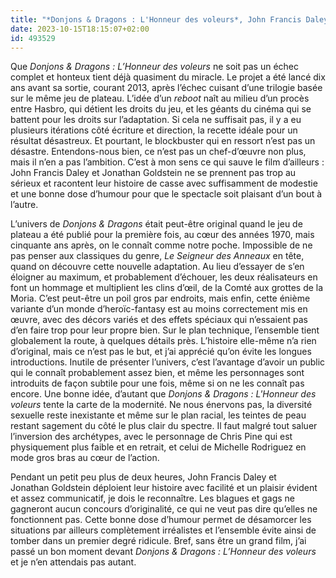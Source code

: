 ```yaml
---
title: "*Donjons & Dragons : L'Honneur des voleurs*, John Francis Daley et Jonathan Goldstein"
date: 2023-10-15T18:15:07+02:00
id: 493529 
---
```


Que *Donjons & Dragons : L’Honneur des voleurs* ne soit pas un échec complet et honteux tient déjà quasiment du miracle. Le projet a été lancé dix ans avant sa sortie, courant 2013, après l’échec cuisant d’une trilogie basée sur le même jeu de plateau. L’idée d’un *reboot* naît au milieu d’un procès entre Hasbro, qui détient les droits du jeu, et les géants du cinéma qui se battent pour les droits sur l’adaptation. Si cela ne suffisait pas, il y a eu plusieurs itérations côté écriture et direction, la recette idéale pour un résultat désastreux. Et pourtant, le blockbuster qui en ressort n’est pas un désastre. Entendons-nous bien, ce n’est pas un chef-d’œuvre non plus, mais il n’en a pas l’ambition. C’est à mon sens ce qui sauve le film d’ailleurs : John Francis Daley et Jonathan Goldstein ne se prennent pas trop au sérieux et racontent leur histoire de casse avec suffisamment de modestie et une bonne dose d’humour pour que le spectacle soit plaisant d’un bout à l’autre.

L’univers de *Donjons & Dragons* était peut-être original quand le jeu de plateau a été publié pour la première fois, au cœur des années 1970, mais cinquante ans après, on le connaît comme notre poche. Impossible de ne pas penser aux classiques du genre, *Le Seigneur des Anneaux* en tête, quand on découvre cette nouvelle adaptation. Au lieu d’essayer de s’en éloigner au maximum, et probablement d’échouer, les deux réalisateurs en font un hommage et multiplient les clins d’œil, de la Comté aux grottes de la Moria. C’est peut-être un poil gros par endroits, mais enfin, cette énième variante d’un monde d’heroïc-fantasy est au moins correctement mis en œuvre, avec des décors variés et des effets spéciaux qui n’essaient pas d’en faire trop pour leur propre bien. Sur le plan technique, l’ensemble tient globalement la route, à quelques détails près. L’histoire elle-même n’a rien d’original, mais ce n’est pas le but, et j’ai apprécié qu’on évite les longues introductions. Inutile de présenter l’univers, c’est l’avantage d’avoir un public qui le connaît probablement assez bien, et même les personnages sont introduits de façon subtile pour une fois, même si on ne les connaît pas encore. Une bonne idée, d’autant que *Donjons & Dragons : L'Honneur des voleurs* tente la carte de la modernité. Ne nous énervons pas, la diversité sexuelle reste inexistante et même sur le plan racial, les teintes de peau restant sagement du côté le plus clair du spectre. Il faut malgré tout saluer l’inversion des archétypes, avec le personnage de Chris Pine qui est physiquement plus faible et en retrait, et celui de Michelle Rodriguez en mode gros bras au cœur de l’action.

Pendant un petit peu plus de deux heures, John Francis Daley et Jonathan Goldstein déploient leur histoire avec facilité et un plaisir évident et assez communicatif, je dois le reconnaître. Les blagues et gags ne gagneront aucun concours d’originalité, ce qui ne veut pas dire qu’elles ne fonctionnent pas. Cette bonne dose d’humour permet de désamorcer les situations par ailleurs complètement irréalistes et l’ensemble évite ainsi de tomber dans un premier degré ridicule. Bref, sans être un grand film, j’ai passé un bon moment devant *Donjons & Dragons : L’Honneur des voleurs* et je n’en attendais pas autant.